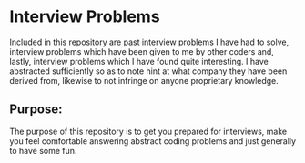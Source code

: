 # Interview Problems
Included in this repository are past interview problems I have had to solve, 
interview problems which have been given to me by other coders and, lastly, 
interview problems which I have found quite interesting.
I have abstracted sufficiently so as to note hint at what company they have been derived from, likewise to not infringe on anyone proprietary knowledge.

## Purpose:
The purpose of this repository is to get you prepared for interviews, make you feel comfortable 
answering abstract coding problems and just generally to have some fun.